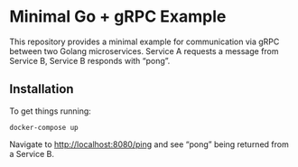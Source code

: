 # Minimal Go + gRPC Example

This repository provides a minimal example for communication via gRPC between two Golang microservices. Service A requests a message from Service B, Service B responds with “pong”.

## Installation

To get things running:
```
docker-compose up
```
Navigate to [http://localhost:8080/ping](http://localhost:8080/ping) and see “pong” being returned from a Service B.
